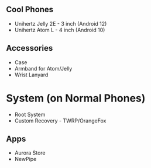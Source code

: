 ## Cool Phones
- Unihertz Jelly 2E - 3 inch (Android 12)
- Unihertz Atom L - 4 inch (Android 10)
## Accessories
- Case
- Armband for Atom/Jelly
- Wrist Lanyard

# System (on Normal Phones)
- Root System
- Custom Recovery - TWRP/OrangeFox
## Apps
- Aurora Store
- NewPipe